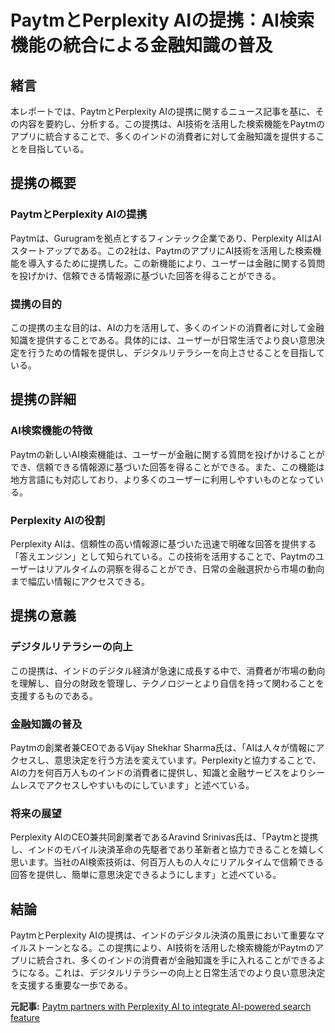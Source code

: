 # PaytmとPerplexity AIの提携：AI検索機能の統合による金融知識の普及

## 緒言

本レポートでは、PaytmとPerplexity AIの提携に関するニュース記事を基に、その内容を要約し、分析する。この提携は、AI技術を活用した検索機能をPaytmのアプリに統合することで、多くのインドの消費者に対して金融知識を提供することを目指している。

## 提携の概要

### PaytmとPerplexity AIの提携

Paytmは、Gurugramを拠点とするフィンテック企業であり、Perplexity AIはAIスタートアップである。この2社は、PaytmのアプリにAI技術を活用した検索機能を導入するために提携した。この新機能により、ユーザーは金融に関する質問を投げかけ、信頼できる情報源に基づいた回答を得ることができる。

### 提携の目的

この提携の主な目的は、AIの力を活用して、多くのインドの消費者に対して金融知識を提供することである。具体的には、ユーザーが日常生活でより良い意思決定を行うための情報を提供し、デジタルリテラシーを向上させることを目指している。

## 提携の詳細

### AI検索機能の特徴

Paytmの新しいAI検索機能は、ユーザーが金融に関する質問を投げかけることができ、信頼できる情報源に基づいた回答を得ることができる。また、この機能は地方言語にも対応しており、より多くのユーザーに利用しやすいものとなっている。

### Perplexity AIの役割

Perplexity AIは、信頼性の高い情報源に基づいた迅速で明確な回答を提供する「答えエンジン」として知られている。この技術を活用することで、Paytmのユーザーはリアルタイムの洞察を得ることができ、日常の金融選択から市場の動向まで幅広い情報にアクセスできる。

## 提携の意義

### デジタルリテラシーの向上

この提携は、インドのデジタル経済が急速に成長する中で、消費者が市場の動向を理解し、自分の財政を管理し、テクノロジーとより自信を持って関わることを支援するものである。

### 金融知識の普及

Paytmの創業者兼CEOであるVijay Shekhar Sharma氏は、「AIは人々が情報にアクセスし、意思決定を行う方法を変えています。Perplexityと協力することで、AIの力を何百万人ものインドの消費者に提供し、知識と金融サービスをよりシームレスでアクセスしやすいものにしています」と述べている。

### 将来の展望

Perplexity AIのCEO兼共同創業者であるAravind Srinivas氏は、「Paytmと提携し、インドのモバイル決済革命の先駆者であり革新者と協力できることを嬉しく思います。当社のAI検索技術は、何百万人もの人々にリアルタイムで信頼できる回答を提供し、簡単に意思決定できるようにします」と述べている。

## 結論

PaytmとPerplexity AIの提携は、インドのデジタル決済の風景において重要なマイルストーンとなる。この提携により、AI技術を活用した検索機能がPaytmのアプリに統合され、多くのインドの消費者が金融知識を手に入れることができるようになる。これは、デジタルリテラシーの向上と日常生活でのより良い意思決定を支援する重要な一歩である。

**元記事:** [ Paytm partners with Perplexity AI to integrate AI-powered search feature](https://indianstartupnews.com/news/paytm-partners-with-perplexity-ai-to-integrate-ai-powered-search-feature-8761417)